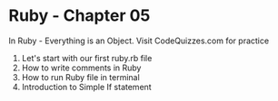 # Ruby - Chapter 05

In Ruby - Everything is an Object.
Visit CodeQuizzes.com for practice

1. Let's start with our first ruby.rb file
2. How to write comments in Ruby
3. How to run Ruby file in terminal
4. Introduction to Simple If statement
